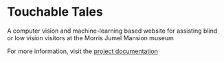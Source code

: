 # Touchable Tales
A computer vision and machine-learning based website for assisting blind or low vision visitors at the Morris Jumel Mansion museum

For more information, visit the [project documentation](https://www.sammylevin.com/touchable-tales)
